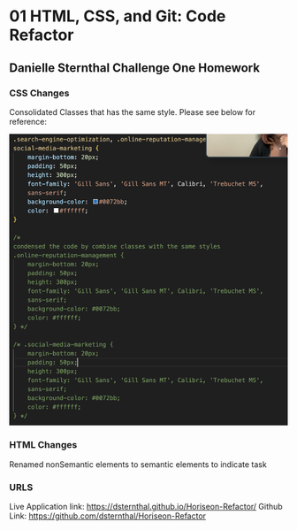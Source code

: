 # 01 HTML, CSS, and Git: Code Refactor

## Danielle Sternthal Challenge One Homework



### CSS Changes

Consolidated Classes that has the same style.  Please see below for reference:

![Consolidated Classes that has the same style.](./assets/images/Consolidation.png) 

### HTML Changes

Renamed nonSemantic elements to semantic elements to indicate task

### URLS
Live Application link: https://dsternthal.github.io/Horiseon-Refactor/
Github Link: https://github.com/dsternthal/Horiseon-Refactor